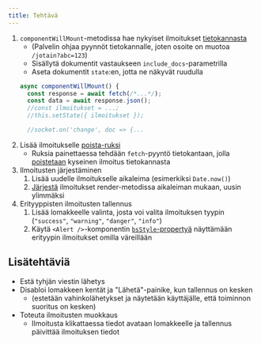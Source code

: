 ```yaml
---
title: Tehtävä
---
```


1. `componentWillMount`-metodissa hae nykyiset ilmoitukset [tietokannasta](http://docs.couchdb.org/en/latest/api/database/bulk-api.html#db-all-docs)
    * (Palvelin ohjaa pyynnöt tietokannalle, joten osoite on muotoa `/jotain?abc=123`)
    * Sisällytä dokumentit vastaukseen `include_docs`-parametrilla
    * Aseta dokumentit `state`:en, jotta ne näkyvät ruudulla
    ```js
    async componentWillMount() {
      const response = await fetch(/*...*/);
      const data = await response.json();
      //const ilmoitukset = ...;
      //this.setState({ ilmoitukset });

      //socket.on('change', doc => {...
    ```
1. Lisää ilmoitukselle [poista-ruksi](https://react-bootstrap.github.io/components.html#alerts-closeable)
    * Ruksia painettaessa tehdään `fetch`-pyyntö tietokantaan, jolla [poistetaan](http://docs.couchdb.org/en/latest/api/document/common.html#delete--db-docid) kyseinen ilmoitus tietokannasta
1. Ilmoitusten järjestäminen
    1. Lisää uudelle ilmoitukselle aikaleima (esimerkiksi `Date.now()`)
    1. [Järjestä](https://developer.mozilla.org/en-US/docs/Web/JavaScript/Reference/Global_Objects/Array/sort) ilmoitukset render-metodissa aikaleiman mukaan, uusin ylimmäksi
1. Erityyppisten ilmoitusten tallennus
    1. Lisää lomakkeelle valinta, josta voi valita ilmoituksen tyypin (`"success"`, `"warning"`, `"danger"`, `"info"`)
    1. Käytä `<Alert />`-komponentin [`bsStyle`-propertyä](https://react-bootstrap.github.io/components.html#alert-props) näyttämään erityypin ilmoitukset omilla väreillään

## Lisätehtäviä
* Estä tyhjän viestin lähetys
* Disabloi lomakkeen kentät ja "Lähetä"-painike, kun tallennus on kesken
  * (estetään vahinkolähetykset ja näytetään käyttäjälle, että toiminnon suoritus on kesken)
* Toteuta ilmoitusten muokkaus
  * Ilmoitusta klikattaessa tiedot avataan lomakkeelle ja tallennus päivittää ilmoituksen tiedot
